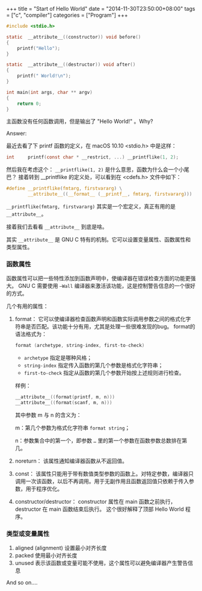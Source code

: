 +++
title = "Start of Hello World"
date = "2014-11-30T23:50:00+08:00"
tags = ["c", "compiler"]
categories = ["Program"]
+++

```c
#include <stdio.h>

static  __attribute__((constructor)) void before()
{
    printf("Hello");
}

static  __attribute__((destructor)) void after()
{
    printf(" World!\n");
}

int main(int args, char ** argv)
{
    return 0;
}
```

主函数没有任何函数调用，但是输出了 "Hello World!" 。Why?

Answer:

最近去看了下 printf 函数的定义，在 macOS 10.10 <stdio.h> 中是这样：

```c
int     printf(const char * __restrict, ...) __printflike(1, 2);
```

然后我在考虑这个： `__printflike(1, 2)` 是什么意思，函数为什么会一个小尾巴？
接着转到 __printflike 的定义处，可以看到在 <cdefs.h> 文件中如下：

```c
#define __printflike(fmtarg, firstvararg) \
        __attribute__((__format__ (__printf__, fmtarg, firstvararg)))
```

`__printflike(fmtarg, firstvararg)` 其实是一个宏定义，真正有用的是 `__attribute__`。


接着我们去看看 `__attribute__` 到底是啥。

其实 `__attribute__` 是 GNU C 特有的机制。它可以设置变量属性、函数属性和类型属性。

### 函数属性

函数属性可以把一些特性添加到函数声明中，使编译器在错误检查方面的功能更强大。
GNU C 需要使用 `–Wall` 编译器来激活该功能，这是控制警告信息的一个很好的方式。 

几个有用的属性：

1. format：
    它可以使编译器检查函数声明和函数实际调用参数之间的格式化字符串是否匹配。该功能十分有用，尤其是处理一些很难发现的bug。
    format的语法格式为：
    
    ```c
    format (archetype, string-index, first-to-check)
    ```

    * `archetype` 指定是哪种风格；
    * `string-index` 指定传入函数的第几个参数是格式化字符串；
    * `first-to-check` 指定从函数的第几个参数开始按上述规则进行检查。
    
    样例：
    ```c
    __attribute__((format(printf, m, n)))
    __attribute__((format(scanf, m, n)))
    ```
    
    其中参数 m 与 n 的含义为：
    
    m：第几个参数为格式化字符串 `format string`；

    n：参数集合中的第一个，即参数 `…` 里的第一个参数在函数参数总数排在第几。

2. noreturn：
    该属性通知编译器函数从不返回值。

3. const：
    该属性只能用于带有数值类型参数的函数上。对特定参数，编译器只调用一次该函数，以后不再调用。用于无副作用且函数返回值只依赖于传入参数，用于程序优化。

4. constructor/destructor：
    constructor 属性在 main 函数之前执行，destructor 在 main 函数结束后执行。
    这个很好解释了顶部 Hello World 程序。 

### 类型或变量属性

1. aligned (alignment) 设置最小对齐长度
2. packed 使用最小对齐长度
3. unused 表示该函数或变量可能不使用，这个属性可以避免编译器产生警告信息

And so on....
